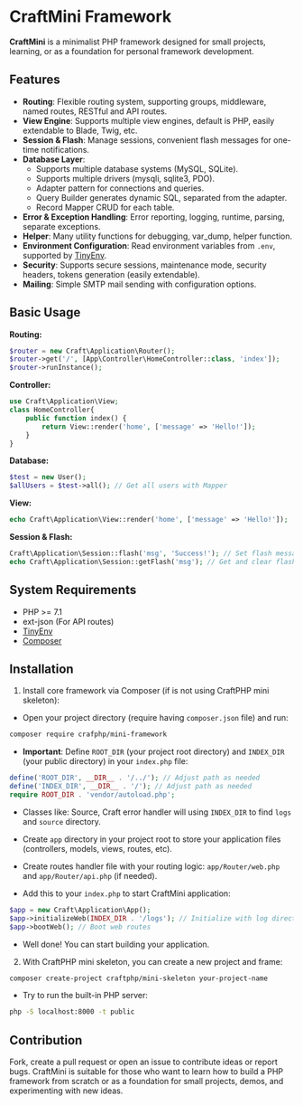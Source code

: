 # CraftMini Framework

**CraftMini** is a minimalist PHP framework designed for small projects, learning, or as a foundation for personal framework development.

## Features

- **Routing**: Flexible routing system, supporting groups, middleware, named routes, RESTful and API routes.
- **View Engine**: Supports multiple view engines, default is PHP, easily extendable to Blade, Twig, etc.
- **Session & Flash**: Manage sessions, convenient flash messages for one-time notifications.
- **Database Layer**: 
  - Supports multiple database systems (MySQL, SQLite).
  - Supports multiple drivers (mysqli, sqlite3, PDO).
  - Adapter pattern for connections and queries.
  - Query Builder generates dynamic SQL, separated from the adapter.
  - Record Mapper CRUD for each table.
- **Error & Exception Handling**: Error reporting, logging, runtime, parsing, separate exceptions.
- **Helper**: Many utility functions for debugging, var_dump, helper function.
- **Environment Configuration**: Read environment variables from `.env`, supported by [TinyEnv](https://github.com/datahihi1/tiny-env.git).
- **Security**: Supports secure sessions, maintenance mode, security headers, tokens generation (easily extendable).
- **Mailing**: Simple SMTP mail sending with configuration options.

## Basic Usage

**Routing:**
```php
$router = new Craft\Application\Router();
$router->get('/', [App\Controller\HomeController::class, 'index']);
$router->runInstance();
```

**Controller:**

```php
use Craft\Application\View;
class HomeController{
    public function index() {
        return View::render('home', ['message' => 'Hello!']);
    }
}
```

**Database:**
```php
$test = new User();
$allUsers = $test->all(); // Get all users with Mapper
```

**View:**
```php
echo Craft\Application\View::render('home', ['message' => 'Hello!']);
```

**Session & Flash:**
```php
Craft\Application\Session::flash('msg', 'Success!'); // Set flash message
echo Craft\Application\Session::getFlash('msg'); // Get and clear flash message
```

## System Requirements
- PHP >= 7.1
- ext-json (For API routes)
- [TinyEnv](https://github.com/datahihi1/tiny-env.git)
- [Composer](https://getcomposer.org/)
## Installation
1. Install core framework via Composer (if is not using CraftPHP mini skeleton):

- Open your project directory (require having `composer.json` file) and run:

```bash
composer require crafphp/mini-framework
```

- **Important**: Define `ROOT_DIR` (your project root directory) and `INDEX_DIR` (your public directory) in your `index.php` file:

```php
define('ROOT_DIR', __DIR__ . '/../'); // Adjust path as needed
define('INDEX_DIR', __DIR__ . '/'); // Adjust path as needed
require ROOT_DIR . 'vendor/autoload.php';

```

- Classes like: Source, Craft error handler will using `INDEX_DIR` to find `logs` and `source` directory.

- Create `app` directory in your project root to store your application files (controllers, models, views, routes, etc).

- Create routes handler file with your routing logic: `app/Router/web.php` and `app/Router/api.php` (if needed).

- Add this to your `index.php` to start CraftMini application:
```php
$app = new Craft\Application\App();
$app->initializeWeb(INDEX_DIR . '/logs'); // Initialize with log directory (need to create it first)
$app->bootWeb(); // Boot web routes
```

- Well done! You can start building your application.

2. With CraftPHP mini skeleton, you can create a new project and frame:

```bash
composer create-project craftphp/mini-skeleton your-project-name
```

- Try to run the built-in PHP server:

```bash
php -S localhost:8000 -t public
```

## Contribution
Fork, create a pull request or open an issue to contribute ideas or report bugs.
CraftMini is suitable for those who want to learn how to build a PHP framework from scratch or as a foundation for small projects, demos, and experimenting with new ideas.